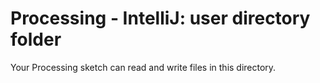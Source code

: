 # Processing - IntelliJ: user directory folder

Your Processing sketch can read and write files in this directory.
